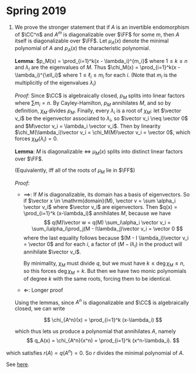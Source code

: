 # Spring 2019

1. We prove the stronger statement that if $A$ is an invertible endomorphism of $\CC^n$ and $A^m$ is diagonalizable over $\FF$ for some $m$, then $A$ itself is diagonalizable over $\FF$. Let $\mu_A(x)$ denote the minimal polynomial of $A$ and $p_A(x)$ the characteristic polynomial.

    **Lemma**: $p_M(x) = \prod_{i=1}^k(x - \lambda_i)^{m_i}$ where $1\leq k \leq n$ and $\lambda_i$ are the eigenvalues of $M$. Thus $\chi_M(x) = \prod_{i=1}^k(x - \lambda_i)^{\ell_i}$ where $1 \leq \ell_i \leq m_i$ for each $i$. (Note that $m_i$ is the multiplicitly of the eigenvalues $\lambda_i$)

    *Proof*: Since $\CC$ is algebraically closed, $p_M$ splits into linear factors where $\sum m_i = n$. By Cayley-Hamilton, $p_M$ annihilates $M$, and so by definition, $\chi_M$ divides $p_M$. Finally, every $\lambda_i$ is a root of $\chi_M$: let $\vector v_i$ be the eigenvector associated to $\lambda_i$, so $\vector v_i \neq \vector 0$ and $M\vector v_i = \lambda_i \vector v_i$. Then by linearity $\chi_M(\lambda_i)\vector v_i = \chi_M(M)\vector v_i = \vector 0$, which forces $\chi_M(\lambda_i) = 0$.

    **Lemma**: $M$ is diagonalizable $\iff$ $\mu_M(x)$ splits into distinct linear factors over $\FF$. 
    
    (Equivalently, iff all of the roots of $\mu_M$ lie in $\FF$)

    *Proof*: 
    - $\implies$: If $M$ is diagonalizable, its domain has a basis of eigenvectors. So if $\vector x \in \mathrm{domain}(M), \vector v = \sum \alpha_i \vector v_i$ where $\vector v_i$ are eigenvectors. Then $q(x) = \prod_{i=1}^k (x-\lambda_i)$ annihilates $M$, because we have 
    $$
    q(M)\vector w = q(M) \sum_i\alpha_i \vector v_i = \sum_i\alpha_i\prod_j(M - I\lambda_j)\vector v_i = \vector 0 
    $$
    where the last equality follows because $(M - I \lambda_i)\vector v_i = \vector 0$ and for each $i$, a factor of $(M - I \lambda_i)$ in the product will annihilate $\vector v_i$.
    
      By minimality, $\chi_M$ must divide $q$, but we must have $k\leq \deg \chi_M \leq n$, so this forces $\deg \chi_M = k$. But then we have two monic polynomials of degree $k$ with the same roots, forcing them to be identical.
    - $\Longleftarrow$: Longer proof

    
    Using the lemmas, since $A^n$ is diagonalizable and $\CC$ is algebraically closed, we can write

    $$
    \chi_{A^n}(x) = \prod_{i=1}^k (x-\lambda_i)
    $$

    which thus lets us produce a polynomial that annihilates $A$, namely
    $$
    q_A(x) = \chi_{A^n}(x^n) = \prod_{i=1}^k (x^n-\lambda_i).
    $$

  which satisfies $r(A) = q(A^n) = 0$. So $r$ divides the minimal polynomial of $A$. 

  See [here](https://math.stackexchange.com/questions/3027664/if-a-is-invertible-and-an-is-diagonalizable-then-a-is-diagonalizable).